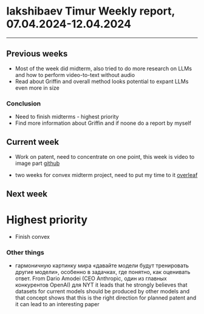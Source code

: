 # Iakshibaev Timur Weekly report, 07.04.2024-12.04.2024

---

## Previous weeks

- Most of the week did midterm, also tried to do more research on LLMs and how to perform video-to-text without audio
- Read about Griffin and overall method looks potential to expant LLMs even more in size

### Conclusion

- Need to finish midterms - highest priority
- Find more information about Griffin and if noone do a report by myself

## Current week

- Work on patent, need to concentrate on one point, this week is video to image part [github](https://github.com/TimuJ/Unilab/blob/66bb0053c35fb55095ea597496152a0be4c07e08/current_docs/dataset.docx)

- two weeks for convex midterm project, need to put my time to it [overleaf](https://www.overleaf.com/project/6611f095829f725e48707b26)

## Next week

# Highest priority

- Finish convex

### Other things

- гармоничную картинку мира «давайте модели будут тренировать другие модели», особенно в задачках, где понятно, как оценивать ответ. From Dario Amodei (CEO Anthropic, один из главных конкурентов OpenAI) для NYT it leads that he strongly believes that datasets for current models should be produced by other models and that concept shows that this is the right direction for planned patent and it can lead to an interesting paper
